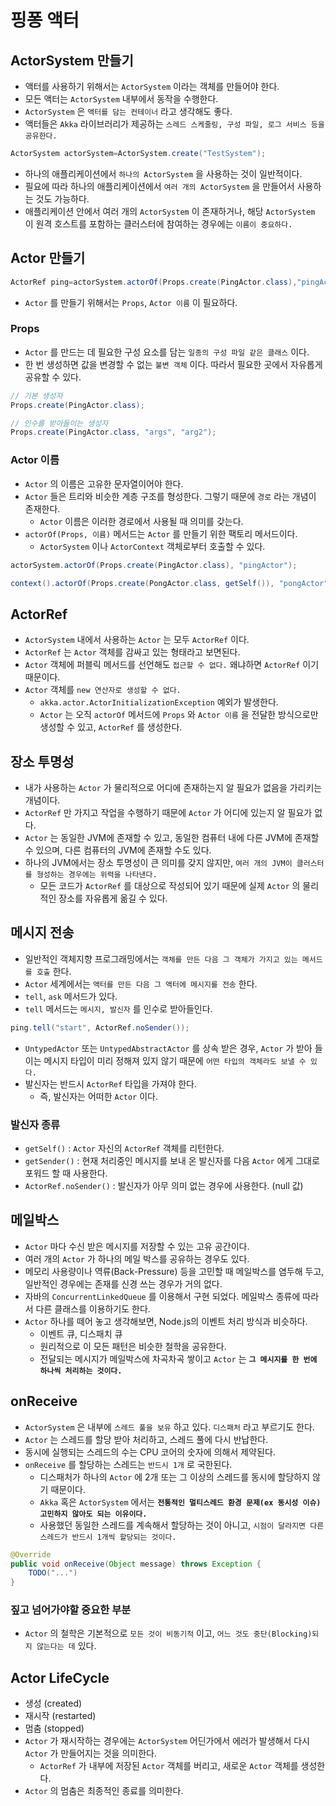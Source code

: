 # 핑퐁 액터

## ActorSystem 만들기

- 액터를 사용하기 위해서는 `ActorSystem` 이라는 객체를 만들어야 한다.
- 모든 액터는 `ActorSystem` 내부에서 동작을 수행한다.
- `ActorSystem` 은 `액터를 담는 컨테이너` 라고 생각해도 좋다.
- 액터들은 `Akka` 라이브러리가 제공하는 `스레드 스케줄링, 구성 파일, 로그 서비스 등을 공유한다.`

```java
ActorSystem actorSystem=ActorSystem.create("TestSystem");
```

- 하나의 애플리케이션에서 `하나의 ActorSystem` 을 사용하는 것이 일반적이다.
- 필요에 따라 하나의 애플리케이션에서 `여러 개의 ActorSystem` 을 만들어서 사용하는 것도 가능하다.
- 애플리케이션 안에서 여러 개의 `ActorSystem` 이 존재하거나, 해당 `ActorSystem` 이 원격 호스트를 포함하는 클러스터에 참여하는 경우에는 `이름이 중요하다.`

## Actor 만들기

```java
ActorRef ping=actorSystem.actorOf(Props.create(PingActor.class),"pingActor");
```

- `Actor` 를 만들기 위해서는 `Props`, `Actor 이름` 이 필요하다.

### Props

- `Actor` 를 만드는 데 필요한 구성 요소를 담는 `일종의 구성 파일 같은 클래스` 이다.
- 한 번 생성하면 값을 변경할 수 없는 `불변 객체` 이다. 따라서 필요한 곳에서 자유롭게 공유할 수 있다.

```java
// 기본 생성자
Props.create(PingActor.class);
```

```java
// 인수를 받아들이는 생성자
Props.create(PingActor.class, "args", "arg2");
```

### Actor 이름

- `Actor` 의 이름은 고유한 문자열이어야 한다.
- `Actor` 들은 트리와 비슷한 계층 구조를 형성한다. 그렇기 때문에 `경로` 라는 개념이 존재한다.
  - `Actor` 이름은 이러한 경로에서 사용될 때 의미를 갖는다.
- `actorOf(Props, 이름)` 메서드는 `Actor` 를 만들기 위한 팩토리 메서드이다.
  - `ActorSystem` 이나 `ActorContext` 객체로부터 호출할 수 있다.

```java
actorSystem.actorOf(Props.create(PingActor.class), "pingActor");
```

```java
context().actorOf(Props.create(PongActor.class, getSelf()), "pongActor");
```

## ActorRef

- `ActorSystem` 내에서 사용하는 `Actor` 는 모두 `ActorRef` 이다.
- `ActorRef` 는 `Actor` 객체를 감싸고 있는 형태라고 보면된다.
- `Actor` 객체에 퍼블릭 메서드를 선언해도 `접근할 수 없다.` 왜냐하면 `ActorRef` 이기 때문이다.
- `Actor` 객체를 `new 연산자로 생성할 수 없다.`
  - `akka.actor.ActorInitializationException` 예외가 발생한다.
  - `Actor` 는 오직 `actorOf` 메서드에 `Props` 와 `Actor 이름` 을 전달한 방식으로만 생성할 수 있고, `ActorRef` 를 생성한다.

## 장소 투명성

- 내가 사용하는 `Actor` 가 물리적으로 어디에 존재하는지 알 필요가 없음을 가리키는 개념이다.
- `ActorRef` 만 가지고 작업을 수행하기 때문에 `Actor` 가 어디에 있는지 알 필요가 없다.
- `Actor` 는 동일한 JVM에 존재할 수 있고, 동일한 컴퓨터 내에 다른 JVM에 존재할 수 있으며, 다른 컴퓨터의 JVM에 존재할 수도 있다.
- 하나의 JVM에서는 장소 투명성이 큰 의미를 갖지 않지만, `여러 개의 JVM이 클러스터를 형성하는 경우에는 위력을 나타낸다.`
  - 모든 코드가 `ActorRef` 를 대상으로 작성되어 있기 때문에 실제 `Actor` 의 물리적인 장소를 자유롭게 옮길 수 있다.

## 메시지 전송

- 일반적인 객체지향 프로그래밍에서는 `객체를 만든 다음 그 객체가 가지고 있는 메서드를 호출` 한다.
- `Actor` 세계에서는 `액터를 만든 다음 그 액터에 메시지를 전송` 한다.
- `tell`, `ask` 메서드가 있다.
- `tell` 메서드는 `메시지, 발신자` 를 인수로 받아들인다.

```java
ping.tell("start", ActorRef.noSender());
```

- `UntypedActor` 또는 `UntypedAbstractActor` 를 상속 받은 경우, `Actor` 가 받아 들이는 메시지 타입이 미리 정해져 있지 않기 때문에 `어떤 타입의 객체라도 보낼 수 있다.`
- 발신자는 반드시 `ActorRef` 타입을 가져야 한다.
  - 즉, 발신자는 어떠한 `Actor` 이다.

### 발신자 종류

- `getSelf()` : `Actor` 자신의 `ActorRef` 객체를 리턴한다. 
- `getSender()` : 현재 처리중인 메시지를 보내 온 발신자를 다음 `Actor` 에게 그대로 포워드 할 때 사용한다.
- `ActorRef.noSender()` : 발신자가 아무 의미 없는 경우에 사용한다. (null 값)

## 메일박스

- `Actor` 마다 수신 받은 메시지를 저장할 수 있는 고유 공간이다.
- 여러 개의 `Actor` 가 하나의 메일 박스를 공유하는 경우도 있다.
- 메모리 사용량이나 역류(Back-Pressure) 등을 고민할 때 메일박스를 염두해 두고, 일반적인 경우에는 존재를 신경 쓰는 경우가 거의 없다.
- 자바의 `ConcurrentLinkedQueue` 를 이용해서 구현 되었다. 메일박스 종류에 따라서 다른 클래스를 이용하기도 한다.
- `Actor` 하나를 떼어 놓고 생각해보면, Node.js의 이벤트 처리 방식과 비슷하다.
  - 이벤트 큐, 디스패치 큐
  - 원리적으로 이 모든 패턴은 비슷한 철학을 공유한다.
  - 전달되는 메시지가 메일박스에 차곡차곡 쌓이고 `Actor` 는 **`그 메시지를 한 번에 하나씩 처리하는 것이다.`**

## onReceive

- `ActorSystem` 은 내부에 `스레드 풀을 보유` 하고 있다. `디스패처` 라고 부르기도 한다.
- `Actor` 는 스레드를 할당 받아 처리하고, 스레드 풀에 다시 반납한다.
- 동시에 실행되는 스레드의 수는 CPU 코어의 숫자에 의해서 제약된다.
- `onReceive` 를 할당하는 스레드는 `반드시 1개` 로 국한된다.
  - 디스패처가 하나의 `Actor` 에 2개 또는 그 이상의 스레드를 동시에 할당하지 않기 때문이다.
  - `Akka` 혹은 `ActorSystem` 에서는 **`전통적인 멀티스레드 환경 문제(ex 동시성 이슈) 고민하지 않아도 되는 이유이다.`**
  - 사용했던 동일한 스레드를 계속해서 할당하는 것이 아니고, `시점이 달라지면 다른 스레드가 반드시 1개씩 할당되는 것이다.`

```java
@Override
public void onReceive(Object message) throws Exception {
    TODO("...")    
}
```

### 짚고 넘어가야할 중요한 부분

- `Actor` 의 철학은 기본적으로 `모든 것이 비동기적` 이고, `어느 것도 중단(Blocking)되지 않는다는 데` 있다.

## Actor LifeCycle

- 생성 (created)
- 재시작 (restarted)
- 멈춤 (stopped)
- `Actor` 가 재시작하는 경우에는 `ActorSystem` 어딘가에서 에러가 발생해서 다시 `Actor` 가 만들어지는 것을 의미한다.
  - `ActorRef` 가 내부에 저장된 `Actor` 객체를 버리고, 새로운 `Actor` 객체를 생성한다.
- `Actor` 의 멈춤은 최종적인 종료를 의미한다.
